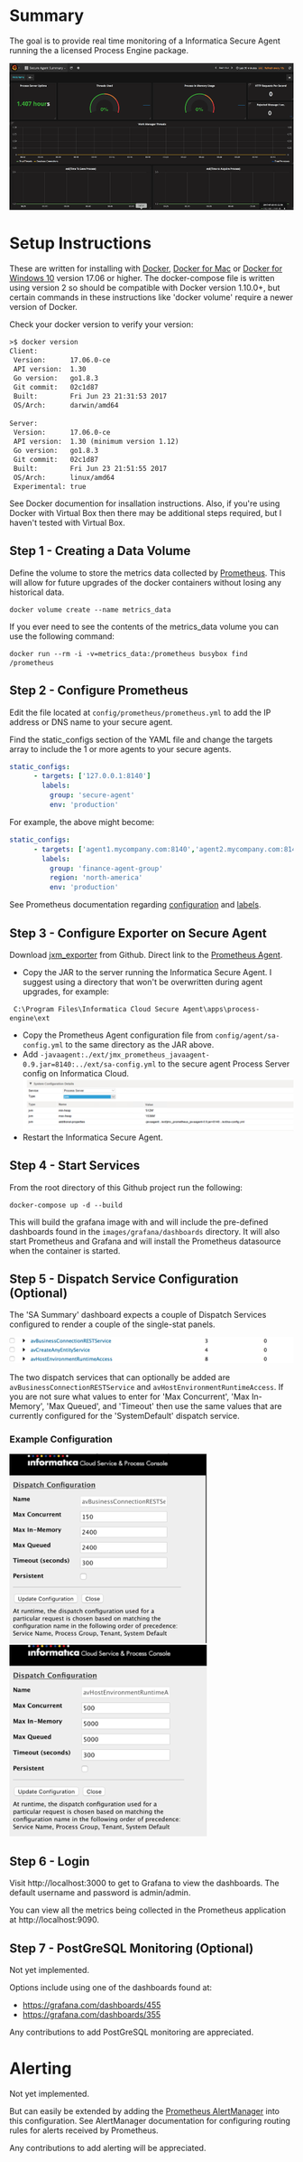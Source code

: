 # Summary

The goal is to provide real time monitoring of a Informatica Secure Agent running the a licensed Process Engine package.

![Dashboard](screenshots/grafana-view.png)

# Setup Instructions

These are written for installing with [Docker](https://www.docker.com/), [Docker for Mac](https://www.docker.com/docker-mac) or [Docker for Windows 10](https://www.docker.com/docker-windows) version 17.06 or higher. The docker-compose file is written using version 2 so should be compatible with Docker version 1.10.0+, but certain commands in these instructions like 'docker volume' require a newer version of Docker.

Check your docker version to verify your version:
```
>$ docker version
Client:
 Version:      17.06.0-ce
 API version:  1.30
 Go version:   go1.8.3
 Git commit:   02c1d87
 Built:        Fri Jun 23 21:31:53 2017
 OS/Arch:      darwin/amd64

Server:
 Version:      17.06.0-ce
 API version:  1.30 (minimum version 1.12)
 Go version:   go1.8.3
 Git commit:   02c1d87
 Built:        Fri Jun 23 21:51:55 2017
 OS/Arch:      linux/amd64
 Experimental: true
```

See Docker documention for insallation instructions. Also, if you're using Docker with Virtual Box then there may be additional steps required, but I haven't tested with Virtual Box.

## Step 1 - Creating a Data Volume
Define the volume to store the metrics data collected by [Prometheus](https://prometheus.io). This will allow for future upgrades of the docker containers without losing any historical data.
```docker
docker volume create --name metrics_data
```

If you ever need to see the contents of the metrics_data volume you can use the following command:
```docker
docker run --rm -i -v=metrics_data:/prometheus busybox find /prometheus
```

## Step 2 - Configure Prometheus

Edit the file located at `config/prometheus/prometheus.yml` to add the IP address or DNS name to your secure agent.

Find the static_configs section of the YAML file and change the targets array to include the 1 or more agents to your secure agents.

```yaml
static_configs:
      - targets: ['127.0.0.1:8140']
        labels:
          group: 'secure-agent'
          env: 'production'
```

For example, the above might become:
```yaml
static_configs:
      - targets: ['agent1.mycompany.com:8140','agent2.mycompany.com:8140']
        labels:
          group: 'finance-agent-group'
          region: 'north-america'
          env: 'production'
```
See Prometheus documentation regarding [configuration](https://prometheus.io/docs/operating/configuration/#<static_config>) and [labels](https://prometheus.io/docs/concepts/data_model/#metric-names-and-labels).

## Step 3 - Configure Exporter on Secure Agent

Download [jxm_exporter](https://github.com/prometheus/jmx_exporter) from Github.  Direct link to the [Prometheus Agent](https://repo1.maven.org/maven2/io/prometheus/jmx/jmx_prometheus_javaagent/0.9/jmx_prometheus_javaagent-0.9.jar).

* Copy the JAR to the server running the Informatica Secure Agent. I suggest using a directory that won't be overwritten during agent upgrades, for example:
```
 C:\Program Files\Informatica Cloud Secure Agent\apps\process-engine\ext
 ```
* Copy the Prometheus Agent configuration file from `config/agent/sa-config.yml` to the same directory as the JAR above.
* Add `-javaagent:./ext/jmx_prometheus_javaagent-0.9.jar=8140:../ext/sa-config.yml` to the secure agent Process Server config on Informatica Cloud.
![ICS Agent Runtime Configuration](screenshots/runtime-config.png)
* Restart the Informatica Secure Agent.

## Step 4 - Start Services

From the root directory of this Github project run the following:

```docker
docker-compose up -d --build
```
This will build the grafana image with and will include the pre-defined dashboards found in the `images/grafana/dashboards` directory.  It will also start Prometheus and Grafana and will install the Prometheus datasource when the container is started.

## Step 5 - Dispatch Service Configuration (Optional)

The 'SA Summary' dashboard expects a couple of Dispatch Services configured to render a couple of the single-stat panels.

![Service Connector Dispatch Service Configuration](screenshots/ds1.png)

The two dispatch services that can optionally be added are `avBusinessConnectionRESTService` and `avHostEnvironmentRuntimeAccess`.  If you are not sure what values to enter for 'Max Concurrent', 'Max In-Memory', 'Max Queued', and 'Timeout' then use the same values that are currently configured for the 'SystemDefault' dispatch service.

### Example Configuration

<img src="https://github.com/dvilaverde/secure-agent-monitor/blob/master/screenshots/ds-businessconn.png" alt="Service Connector Dispatch Service Configuration" width="350">

<img src="https://github.com/dvilaverde/secure-agent-monitor/blob/master/screenshots/ds-hostruntime.png" alt="Service Connector Host Runtime Configuration" width="350px">

## Step 6 - Login

Visit http://localhost:3000 to get to Grafana to view the dashboards.  The default username and password is admin/admin.

You can view all the metrics being collected in the Prometheus application at http://localhost:9090.

## Step 7 - PostGreSQL Monitoring (Optional)

Not yet implemented.

Options include using one of the dashboards found at:

* https://grafana.com/dashboards/455
* https://grafana.com/dashboards/355

Any contributions to add PostGreSQL monitoring are appreciated.

# Alerting

Not yet implemented.

But can easily be extended by adding the [Prometheus AlertManager](https://github.com/prometheus/alertmanager) into this configuration.  See AlertManager documentation for configuring routing rules for alerts received by Prometheus.

Any contributions to add alerting will be appreciated.